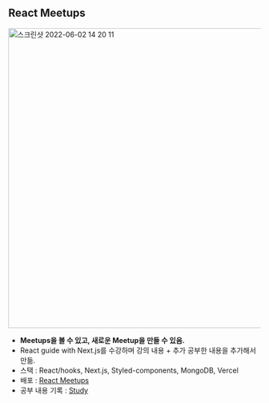 ## React Meetups
<img width="600" alt="스크린샷 2022-06-02 14 20 11" src="https://user-images.githubusercontent.com/75575789/171558212-dd41af72-468c-49d6-8f8f-ad1be3c3535b.png">

- **Meetups을 볼 수 있고, 새로운 Meetup을 만들 수 있음.**  
- React guide with Next.js를 수강하며 강의 내용 + 추가 공부한 내용을 추가해서 만듦.
- 스택 : React/hooks, Next.js, Styled-components, MongoDB, Vercel
- 배포 : [React Meetups](nextjs-practice-bribrie.vercel.app)
- 공부 내용 기록 : [Study](https://github.com/bribrie/nextjs-practice/issues)
